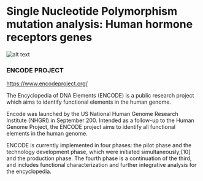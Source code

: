 # Single Nucleotide Polymorphism mutation analysis: Human hormone receptors genes

![alt text](https://image.slidesharecdn.com/newinsightsintothehumangenomebyencode14-12-12-130202001029-phpapp02/95/new-insights-into-the-human-genome-by-encode-project-10-638.jpg?cb=1359763923)


### ENCODE PROJECT
https://www.encodeproject.org/


The Encyclopedia of DNA Elements (ENCODE) is a public research project which aims to identify functional elements in the human genome. 

Encode was launched by the US National Human Genome Research Institute (NHGRI) in September 200. Intended as a follow-up to the Human Genome Project, the ENCODE project aims to identify all functional elements in the human genome. 

ENCODE is currently implemented in four phases: the pilot phase and the technology development phase, which were initiated simultaneously;[10] and the production phase. The fourth phase is a continuation of the third, and includes functional characterization and further integrative analysis for the encyclopedia. 
